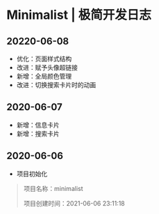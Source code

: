 <!-- Copyright © 2021 Cai Hai. All Rights Reserved. -->

# Minimalist | 极简开发日志

## 20220-06-08

* 优化：页面样式结构
* 改进：赋予头像超链接
* 新增：全局颜色管理
* 改进：切换搜索卡片时的动画

## 2020-06-07

* 新增：信息卡片
* 新增：搜索卡片

## 2020-06-06

* 项目初始化

> 项目名称：minimalist
> 
> 项目创建时间：2021-06-06 23:11:18